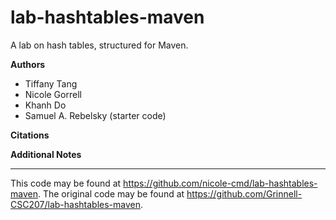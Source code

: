 # lab-hashtables-maven

A lab on hash tables, structured for Maven.

**Authors**

* Tiffany Tang
* Nicole Gorrell
* Khanh Do
* Samuel A. Rebelsky (starter code)

**Citations**

**Additional Notes**

---

This code may be found at <https://github.com/nicole-cmd/lab-hashtables-maven>.
The original code may be found at <https://github.com/Grinnell-CSC207/lab-hashtables-maven>.
